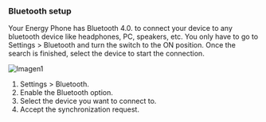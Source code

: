 ### Bluetooth setup

Your Energy Phone has Bluetooth 4.0. to connect your device to any bluetooth device like headphones, PC, speakers, etc.  You only have to go to Settings > Bluetooth and turn the switch to the ON position. Once the search is finished, select the device to start
the connection.

![Imagen1]( http://static.energysistem.com/images/manuals/42178/54242e21e22fd.jpg)

1. Settings > Bluetooth.
2. Enable the Bluetooth option.
3. Select the device you want to connect to.
4. Accept the synchronization request.
